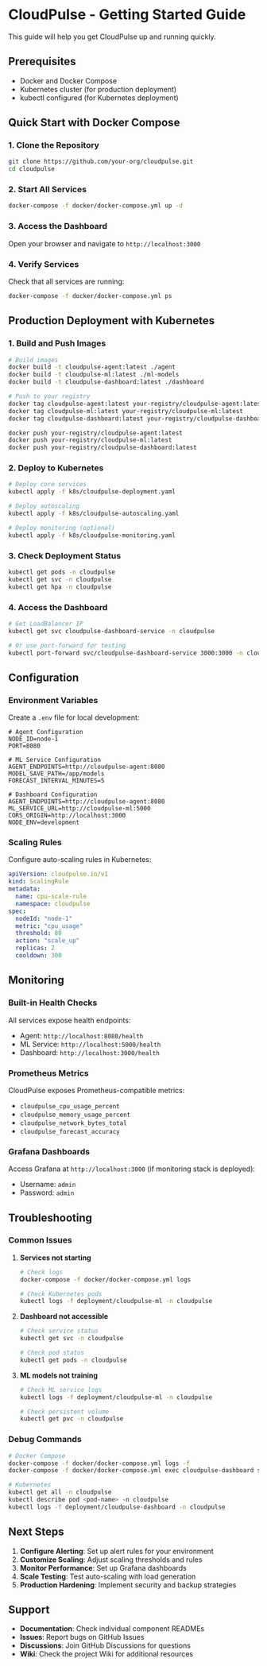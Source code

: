 # CloudPulse - Getting Started Guide

This guide will help you get CloudPulse up and running quickly.

## Prerequisites

- Docker and Docker Compose
- Kubernetes cluster (for production deployment)
- kubectl configured (for Kubernetes deployment)

## Quick Start with Docker Compose

### 1. Clone the Repository

```bash
git clone https://github.com/your-org/cloudpulse.git
cd cloudpulse
```

### 2. Start All Services

```bash
docker-compose -f docker/docker-compose.yml up -d
```

### 3. Access the Dashboard

Open your browser and navigate to `http://localhost:3000`

### 4. Verify Services

Check that all services are running:

```bash
docker-compose -f docker/docker-compose.yml ps
```

## Production Deployment with Kubernetes

### 1. Build and Push Images

```bash
# Build images
docker build -t cloudpulse-agent:latest ./agent
docker build -t cloudpulse-ml:latest ./ml-models
docker build -t cloudpulse-dashboard:latest ./dashboard

# Push to your registry
docker tag cloudpulse-agent:latest your-registry/cloudpulse-agent:latest
docker tag cloudpulse-ml:latest your-registry/cloudpulse-ml:latest
docker tag cloudpulse-dashboard:latest your-registry/cloudpulse-dashboard:latest

docker push your-registry/cloudpulse-agent:latest
docker push your-registry/cloudpulse-ml:latest
docker push your-registry/cloudpulse-dashboard:latest
```

### 2. Deploy to Kubernetes

```bash
# Deploy core services
kubectl apply -f k8s/cloudpulse-deployment.yaml

# Deploy autoscaling
kubectl apply -f k8s/cloudpulse-autoscaling.yaml

# Deploy monitoring (optional)
kubectl apply -f k8s/cloudpulse-monitoring.yaml
```

### 3. Check Deployment Status

```bash
kubectl get pods -n cloudpulse
kubectl get svc -n cloudpulse
kubectl get hpa -n cloudpulse
```

### 4. Access the Dashboard

```bash
# Get LoadBalancer IP
kubectl get svc cloudpulse-dashboard-service -n cloudpulse

# Or use port-forward for testing
kubectl port-forward svc/cloudpulse-dashboard-service 3000:3000 -n cloudpulse
```

## Configuration

### Environment Variables

Create a `.env` file for local development:

```env
# Agent Configuration
NODE_ID=node-1
PORT=8080

# ML Service Configuration
AGENT_ENDPOINTS=http://cloudpulse-agent:8080
MODEL_SAVE_PATH=/app/models
FORECAST_INTERVAL_MINUTES=5

# Dashboard Configuration
AGENT_ENDPOINTS=http://cloudpulse-agent:8080
ML_SERVICE_URL=http://cloudpulse-ml:5000
CORS_ORIGIN=http://localhost:3000
NODE_ENV=development
```

### Scaling Rules

Configure auto-scaling rules in Kubernetes:

```yaml
apiVersion: cloudpulse.io/v1
kind: ScalingRule
metadata:
  name: cpu-scale-rule
  namespace: cloudpulse
spec:
  nodeId: "node-1"
  metric: "cpu_usage"
  threshold: 80
  action: "scale_up"
  replicas: 2
  cooldown: 300
```

## Monitoring

### Built-in Health Checks

All services expose health endpoints:

- Agent: `http://localhost:8080/health`
- ML Service: `http://localhost:5000/health`
- Dashboard: `http://localhost:3000/health`

### Prometheus Metrics

CloudPulse exposes Prometheus-compatible metrics:

- `cloudpulse_cpu_usage_percent`
- `cloudpulse_memory_usage_percent`
- `cloudpulse_network_bytes_total`
- `cloudpulse_forecast_accuracy`

### Grafana Dashboards

Access Grafana at `http://localhost:3000` (if monitoring stack is deployed):

- Username: `admin`
- Password: `admin`

## Troubleshooting

### Common Issues

1. **Services not starting**
   ```bash
   # Check logs
   docker-compose -f docker/docker-compose.yml logs
   
   # Check Kubernetes pods
   kubectl logs -f deployment/cloudpulse-ml -n cloudpulse
   ```

2. **Dashboard not accessible**
   ```bash
   # Check service status
   kubectl get svc -n cloudpulse
   
   # Check pod status
   kubectl get pods -n cloudpulse
   ```

3. **ML models not training**
   ```bash
   # Check ML service logs
   kubectl logs -f deployment/cloudpulse-ml -n cloudpulse
   
   # Check persistent volume
   kubectl get pvc -n cloudpulse
   ```

### Debug Commands

```bash
# Docker Compose
docker-compose -f docker/docker-compose.yml logs -f
docker-compose -f docker/docker-compose.yml exec cloudpulse-dashboard sh

# Kubernetes
kubectl get all -n cloudpulse
kubectl describe pod <pod-name> -n cloudpulse
kubectl logs -f deployment/cloudpulse-dashboard -n cloudpulse
```

## Next Steps

1. **Configure Alerting**: Set up alert rules for your environment
2. **Customize Scaling**: Adjust scaling thresholds and rules
3. **Monitor Performance**: Set up Grafana dashboards
4. **Scale Testing**: Test auto-scaling with load generation
5. **Production Hardening**: Implement security and backup strategies

## Support

- **Documentation**: Check individual component READMEs
- **Issues**: Report bugs on GitHub Issues
- **Discussions**: Join GitHub Discussions for questions
- **Wiki**: Check the project Wiki for additional resources
